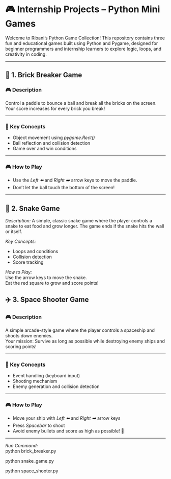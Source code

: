 # 🎮 Internship Projects – Python Mini Games

Welcome to Ribani’s Python Game Collection! 
This repository contains three fun and educational games built using Python and Pygame, designed for beginner programmers and internship learners to explore logic, loops, and creativity in coding.

---



## 🧱 1. Brick Breaker Game

### 🎮 Description
Control a paddle to bounce a ball and break all the bricks on the screen.  
Your score increases for every brick you break!

---

### 🧠 Key Concepts
- Object movement using *pygame.Rect()*
- Ball reflection and collision detection
- Game over and win conditions

---

### 🎮 How to Play
- Use the *Left ⬅️* and *Right ➡️* arrow keys to move the paddle.  
- Don’t let the ball touch the bottom of the screen!

---
## 🐍 2. Snake Game

*Description:*
A simple, classic snake game where the player controls a snake to eat food and grow longer. The game ends if the snake hits the wall or itself.

*Key Concepts:* 
- Loops and conditions  
- Collision detection  
- Score tracking  

*How to Play:*  
Use the arrow keys to move the snake.  
Eat the red square to grow and score points!


## ✈️ 3. Space Shooter Game

### 🎮 Description
A simple arcade-style game where the player controls a spaceship and shoots down enemies.  
Your mission: Survive as long as possible while destroying enemy ships and scoring points!

---

### 🧠 Key Concepts
- Event handling (keyboard input)
- Shooting mechanism
- Enemy generation and collision detection

---

### 🎮 How to Play
- Move your ship with *Left ⬅️* and *Right ➡️* arrow keys  
- Press *Spacebar* to shoot  
- Avoid enemy bullets and score as high as possible! 🚀

---

*Run Command:*  
python brick_breaker.py

python snake_game.py

python space_shooter.py

